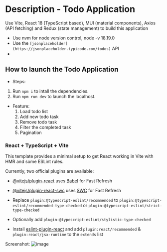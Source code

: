# Description - Todo Application
Use Vite, React 18 (TypeScript based), MUI (material components), Axios (API fetching) and Redux (state management) to build this application

- Use nvm for node version control, node -v 18.19.0
- Use the `[jsonplaceholder](https://jsonplaceholder.typicode.com/todos)` API
- 
## How to launch the Todo Application

- Steps:
1. Run `npm i` to intall the dependencies.
2. Run `npm run dev` to launch the localhost.

- Feature:
  1. Load todo list
  2. Add new todo task
  3. Remove todo task
  4. Filter the completed task
  5. Pagination
   
### React + TypeScript + Vite

This template provides a minimal setup to get React working in Vite with HMR and some ESLint rules.

Currently, two official plugins are available:

- [@vitejs/plugin-react](https://github.com/vitejs/vite-plugin-react/blob/main/packages/plugin-react/README.md) uses [Babel](https://babeljs.io/) for Fast Refresh
- [@vitejs/plugin-react-swc](https://github.com/vitejs/vite-plugin-react-swc) uses [SWC](https://swc.rs/) for Fast Refresh


- Replace `plugin:@typescript-eslint/recommended` to `plugin:@typescript-eslint/recommended-type-checked` or `plugin:@typescript-eslint/strict-type-checked`
- Optionally add `plugin:@typescript-eslint/stylistic-type-checked`
- Install [eslint-plugin-react](https://github.com/jsx-eslint/eslint-plugin-react) and add `plugin:react/recommended` & `plugin:react/jsx-runtime` to the `extends` list

Screenshot:
![image](https://github.com/user-attachments/assets/40acd6c4-5157-4bc3-8831-cfa95c057792)
